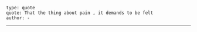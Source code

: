 
```widgets
type: quote
quote: That the thing about pain , it demands to be felt 
author: -
```

---

